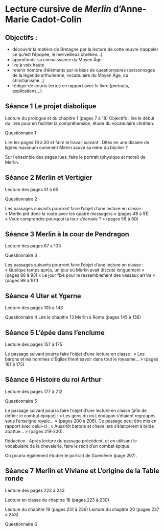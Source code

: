 # Lecture cursive de *Merlin* d’Anne-Marie Cadot-Colin

## Objectifs :

- découvrir la matière de Bretagne par la lecture de cette œuvre (rappeler ce qu’est l’épopée, le merveilleux chrétien…)
- approfondir sa connaissance du Moyen Âge
- lire à voix haute
- retenir nombre d’éléments par le biais de questionnaires (personnages de la légende arthurienne, vocabulaire du Moyen Âge, du christianisme…)
- rédiger de courts textes en rapport avec le livre (portraits, explications…)

## Séance 1 Le projet diabolique
Lecture du prologue et du chapitre 1 (pages 7 à 18)
Objectifs : lire le début du livre pour en faciliter la compréhension, étude du vocabulaire chrétien.

Questionnaire 1

Lire les pages 19 à 30 et faire le travail suivant : Dites en une dizaine de lignes maximum comment Merlin sauve sa mère du bûcher ?

Sur l’ensemble des pages lues, faire le portrait (physique et moral) de Merlin.

## Séance 2 Merlin et Vertigier
Lecture des pages 31 à 65

Questionnaire 2

Les passages suivants pourront faire l’objet d’une lecture en classe :
« Merlin prit donc la route avec les quatre messagers » (pages 48 à 51)
« Veux comprendre pourquoi ta tour s’écroule ? » (pages 56 à 60)

## Séance 3 Merlin à la cour de Pendragon
Lecture des pages 67 à 103

Questionnaire 3

Les passages suivants pourront faire l’objet d’une lecture en classe :
« Quelque temps après, un jour où Merlin avait discuté longuement » (pages 88 à 93)
« Le jour fixé pour le rassemblement des vassaux arriva » (pages 98 à 101)

## Séance 4 Uter et Ygerne
Lecture des pages 105 à 143

Questionnaire 4
Lire le chapitre 13 Merlin à Rome (pages 145 à 156)

## Séance 5 L’épée dans l’enclume
Lecture des pages 157 à 175

Le passage suivant pourra faire l’objet d’une lecture en classe : « Les barons et les hommes d’Église firent savoir dans tout le royaume… » (pages 161 à 175)

## Séance 6 Histoire du roi Arthur
Lecture des pages 177 à 212

Questionnaire 5

Le passage suivant pourra faire l’objet d’une lecture en classe (afin de définir le combat épique) : « Les gens du roi Léodagan s’étaient regroupés sous l’enseigne royale… » (pages 200 à 206).
Ce passage peut être mis en rapport avec celui-ci : « Aussitôt barons et chevaliers s’élancèrent à bride abattue… » (pages 219-220).

Rédaction :
Après lecture du passage précédent, et en utilisant le vocabulaire de la chevalerie, faire le récit d’un combat épique.

On pourra également étudier le portrait de Guenièvre (page 207).

## Séance 7 Merlin et Viviane et L’origine de la Table ronde
Lecture des pages 223 à 243

Lecture en classe du chapitre 18 (pages 223 à 230)

Lecture du chapitre 19 (pages 231 à 236)
Lecture du chapitre 20 (pages 237 à 243)

Questionnaire 6
